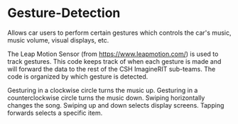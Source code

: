 # Gesture-Detection
Allows car users to perform certain gestures which controls the car's music, music volume, visual displays, etc.

The Leap Motion Sensor (from https://www.leapmotion.com/) is used to track gestures. This code keeps track of when each gesture is
made and will forward the data to the rest of the CSH ImagineRIT sub-teams. The code is organized by which gesture is detected.

Gesturing in a clockwise circle turns the music up.
Gesturing in a counterclockwise circle turns the music down.
Swiping horizontally changes the song.
Swiping up and down selects display screens.
Tapping forwards selects a specific item.
